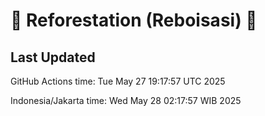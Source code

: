 
# 🌳 Reforestation (Reboisasi) 🌲

## Last Updated

GitHub Actions time: Tue May 27 19:17:57 UTC 2025

Indonesia/Jakarta time: Wed May 28 02:17:57 WIB 2025
